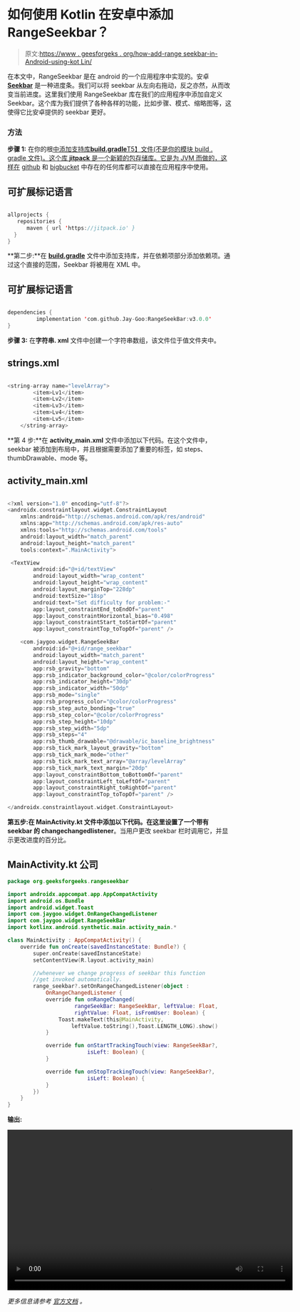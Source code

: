 # 如何使用 Kotlin 在安卓中添加 RangeSeekbar？

> 原文:[https://www . geesforgeks . org/how-add-range seekbar-in-Android-using-kot Lin/](https://www.geeksforgeeks.org/how-to-add-rangeseekbar-in-android-using-kotlin/)

在本文中，RangeSeekbar 是在 android 的一个应用程序中实现的。安卓 [**Seekbar**](https://www.geeksforgeeks.org/seekbar-in-kotlin/) 是一种进度条。我们可以将 seekbar 从左向右拖动，反之亦然，从而改变当前进度。这里我们使用 RangeSeekbar 库在我们的应用程序中添加自定义 Seekbar。这个库为我们提供了各种各样的功能，比如步骤、模式、缩略图等，这使得它比安卓提供的 seekbar 更好。

### 方法

**步骤 1:** 在你的根[中添加支持库**build.gradle**T5】文件(不是你的模块 build . gradle 文件)。这个库 **jitpack** 是一个新颖的包存储库。它是为 JVM 而做的，这样在](https://www.geeksforgeeks.org/android-build-gradle/) [github](https://www.geeksforgeeks.org/ultimate-guide-git-github/) 和 [bigbucket](https://www.geeksforgeeks.org/bitbucket-vs-github-vs-gitlab/) 中存在的任何库都可以直接在应用程序中使用。

## 可扩展标记语言

```kt

allprojects {         
   repositories {         
      maven { url 'https://jitpack.io' }         
  }
}         
```

**第二步:**在 [**build.gradle**](https://www.geeksforgeeks.org/android-build-gradle/) 文件中添加支持库，并在依赖项部分添加依赖项。通过这个直接的范围，Seekbar 将被用在 XML 中。

## 可扩展标记语言

```kt

dependencies {         
         implementation 'com.github.Jay-Goo:RangeSeekBar:v3.0.0'         
}
```

**步骤 3:** 在**字符串. xml** 文件中创建一个字符串数组，该文件位于值文件夹中。

## strings.xml

```kt

<string-array name="levelArray">
        <item>Lv1</item>
        <item>Lv2</item>
        <item>Lv3</item>
        <item>Lv4</item>
        <item>Lv5</item>
    </string-array>
```

**第 4 步:**在 **activity_main.xml** 文件中添加以下代码。在这个文件中，seekbar 被添加到布局中，并且根据需要添加了重要的标签，如 steps、thumbDrawable、mode 等。

## activity_main.xml

```kt

<?xml version="1.0" encoding="utf-8"?>
<androidx.constraintlayout.widget.ConstraintLayout 
    xmlns:android="http://schemas.android.com/apk/res/android"
    xmlns:app="http://schemas.android.com/apk/res-auto"
    xmlns:tools="http://schemas.android.com/tools"
    android:layout_width="match_parent"
    android:layout_height="match_parent"
    tools:context=".MainActivity">

 <TextView
        android:id="@+id/textView"
        android:layout_width="wrap_content"
        android:layout_height="wrap_content"
        android:layout_marginTop="228dp"
        android:textSize="18sp"
        android:text="Set difficulty for problem:-"
        app:layout_constraintEnd_toEndOf="parent"
        app:layout_constraintHorizontal_bias="0.498"
        app:layout_constraintStart_toStartOf="parent"
        app:layout_constraintTop_toTopOf="parent" />

    <com.jaygoo.widget.RangeSeekBar
        android:id="@+id/range_seekbar"
        android:layout_width="match_parent"
        android:layout_height="wrap_content"
        app:rsb_gravity="bottom"
        app:rsb_indicator_background_color="@color/colorProgress"
        app:rsb_indicator_height="30dp"
        app:rsb_indicator_width="50dp"
        app:rsb_mode="single"
        app:rsb_progress_color="@color/colorProgress"
        app:rsb_step_auto_bonding="true"
        app:rsb_step_color="@color/colorProgress"
        app:rsb_step_height="10dp"
        app:rsb_step_width="5dp"
        app:rsb_steps="4"
        app:rsb_thumb_drawable="@drawable/ic_baseline_brightness"
        app:rsb_tick_mark_layout_gravity="bottom"
        app:rsb_tick_mark_mode="other"
        app:rsb_tick_mark_text_array="@array/levelArray"
        app:rsb_tick_mark_text_margin="20dp"
        app:layout_constraintBottom_toBottomOf="parent"
        app:layout_constraintLeft_toLeftOf="parent"
        app:layout_constraintRight_toRightOf="parent"
        app:layout_constraintTop_toTopOf="parent" />

</androidx.constraintlayout.widget.ConstraintLayout>
```

**第五步:**在 **MainActivity.kt** 文件中添加以下代码。在这里**设置了一个带有 seekbar 的 changechangedlistener**。当用户更改 seekbar 栏时调用它，并显示更改进度的百分比。

## MainActivity.kt 公司

```kt
package org.geeksforgeeks.rangeseekbar

import androidx.appcompat.app.AppCompatActivity
import android.os.Bundle
import android.widget.Toast
import com.jaygoo.widget.OnRangeChangedListener
import com.jaygoo.widget.RangeSeekBar
import kotlinx.android.synthetic.main.activity_main.*

class MainActivity : AppCompatActivity() {
    override fun onCreate(savedInstanceState: Bundle?) {
        super.onCreate(savedInstanceState)
        setContentView(R.layout.activity_main)

        //whenever we change progress of seekbar this function 
        //get invoked automatically.
        range_seekbar?.setOnRangeChangedListener(object : 
            OnRangeChangedListener {
            override fun onRangeChanged(
                     rangeSeekBar: RangeSeekBar, leftValue: Float,
                     rightValue: Float, isFromUser: Boolean) {
                Toast.makeText(this@MainActivity,
                    leftValue.toString(),Toast.LENGTH_LONG).show()
            }

            override fun onStartTrackingTouch(view: RangeSeekBar?,
                         isLeft: Boolean) {
            }

            override fun onStopTrackingTouch(view: RangeSeekBar?, 
                         isLeft: Boolean) {
            }
        })
    }
}
```

**输出:**

<video class="wp-video-shortcode" id="video-451562-1" width="640" height="360" preload="metadata" controls=""><source type="video/mp4" src="https://media.geeksforgeeks.org/wp-content/uploads/20200713231823/2020_07_09_22_00_22_trim1.mp4?_=1">[https://media.geeksforgeeks.org/wp-content/uploads/20200713231823/2020_07_09_22_00_22_trim1.mp4](https://media.geeksforgeeks.org/wp-content/uploads/20200713231823/2020_07_09_22_00_22_trim1.mp4)</video>

*更多信息请参考* [*官方文档*](https://github.com/Jay-Goo/RangeSeekBar) *。*